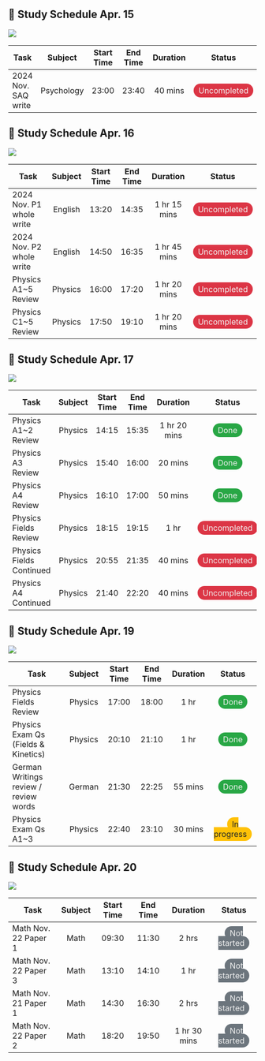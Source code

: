 ## 📅 Study Schedule Apr. 15

![](https://geps.dev/progress/0)

| Task | Subject | Start Time | End Time | Duration | Status |
|------|:-------:|:----------:|:--------:|:--------:|:------:|
| 2024 Nov. SAQ write               | Psychology        | 23:00             | 23:40             | 40 mins    | <span style='padding:4px 10px;border-radius: 25px;background-color:#dc3545;color:#f0f0f0'>Uncompleted</span> |
## 📅 Study Schedule Apr. 16

![](https://geps.dev/progress/0)

| Task | Subject | Start Time | End Time | Duration | Status |
|------|:-------:|:----------:|:--------:|:--------:|:------:|
| 2024 Nov. P1 whole write          | English           | 13:20             | 14:35             | 1 hr 15 mins | <span style='padding:4px 10px;border-radius: 25px;background-color:#dc3545;color:#f0f0f0'>Uncompleted</span> |
| 2024 Nov. P2 whole write          | English           | 14:50             | 16:35             | 1 hr 45 mins | <span style='padding:4px 10px;border-radius: 25px;background-color:#dc3545;color:#f0f0f0'>Uncompleted</span> |
| Physics A1~5 Review               | Physics           | 16:00             | 17:20             | 1 hr 20 mins | <span style='padding:4px 10px;border-radius: 25px;background-color:#dc3545;color:#f0f0f0'>Uncompleted</span> |
| Physics C1~5 Review               | Physics           | 17:50             | 19:10             | 1 hr 20 mins | <span style='padding:4px 10px;border-radius: 25px;background-color:#dc3545;color:#f0f0f0'>Uncompleted</span> |
## 📅 Study Schedule Apr. 17

![](https://geps.dev/progress/50)

| Task | Subject | Start Time | End Time | Duration | Status |
|------|:-------:|:----------:|:--------:|:--------:|:------:|
| Physics A1~2 Review               | Physics           | 14:15             | 15:35             | 1 hr 20 mins | <span style='padding:4px 10px;border-radius: 25px;background-color:#28a745;color:#f0f0f0'>Done</span> |
| Physics A3 Review                 | Physics           | 15:40             | 16:00             | 20 mins    | <span style='padding:4px 10px;border-radius: 25px;background-color:#28a745;color:#f0f0f0'>Done</span> |
| Physics A4 Review                 | Physics           | 16:10             | 17:00             | 50 mins    | <span style='padding:4px 10px;border-radius: 25px;background-color:#28a745;color:#f0f0f0'>Done</span> |
| Physics Fields Review             | Physics           | 18:15             | 19:15             | 1 hr       | <span style='padding:4px 10px;border-radius: 25px;background-color:#dc3545;color:#f0f0f0'>Uncompleted</span> |
| Physics Fields Continued          | Physics           | 20:55             | 21:35             | 40 mins    | <span style='padding:4px 10px;border-radius: 25px;background-color:#dc3545;color:#f0f0f0'>Uncompleted</span> |
| Physics A4 Continued              | Physics           | 21:40             | 22:20             | 40 mins    | <span style='padding:4px 10px;border-radius: 25px;background-color:#dc3545;color:#f0f0f0'>Uncompleted</span> |
## 📅 Study Schedule Apr. 19

![](https://geps.dev/progress/100)

| Task | Subject | Start Time | End Time | Duration | Status |
|------|:-------:|:----------:|:--------:|:--------:|:------:|
| Physics Fields Review             | Physics           | 17:00             | 18:00             | 1 hr       | <span style='padding:4px 10px;border-radius: 25px;background-color:#28a745;color:#f0f0f0'>Done</span> |
| Physics Exam Qs (Fields & Kinetics) | Physics           | 20:10             | 21:10             | 1 hr       | <span style='padding:4px 10px;border-radius: 25px;background-color:#28a745;color:#f0f0f0'>Done</span> |
| German Writings review / review words | German            | 21:30             | 22:25             | 55 mins    | <span style='padding:4px 10px;border-radius: 25px;background-color:#28a745;color:#f0f0f0'>Done</span> |
| Physics Exam Qs A1~3              | Physics           | 22:40             | 23:10             | 30 mins    | <span style='padding:4px 10px;border-radius: 25px;background-color:#ffc107;color:#212529'>In progress</span> |
## 📅 Study Schedule Apr. 20

![](https://geps.dev/progress/0)

| Task | Subject | Start Time | End Time | Duration | Status |
|------|:-------:|:----------:|:--------:|:--------:|:------:|
| Math Nov. 22 Paper 1              | Math              | 09:30             | 11:30             | 2 hrs      | <span style='padding:4px 10px;border-radius: 25px;background-color:#6c757d;color:#f0f0f0'>Not started</span> |
| Math Nov. 22 Paper 3              | Math              | 13:10             | 14:10             | 1 hr       | <span style='padding:4px 10px;border-radius: 25px;background-color:#6c757d;color:#f0f0f0'>Not started</span> |
| Math Nov. 21 Paper 1              | Math              | 14:30             | 16:30             | 2 hrs      | <span style='padding:4px 10px;border-radius: 25px;background-color:#6c757d;color:#f0f0f0'>Not started</span> |
| Math Nov. 22 Paper 2              | Math              | 18:20             | 19:50             | 1 hr 30 mins | <span style='padding:4px 10px;border-radius: 25px;background-color:#6c757d;color:#f0f0f0'>Not started</span> |
